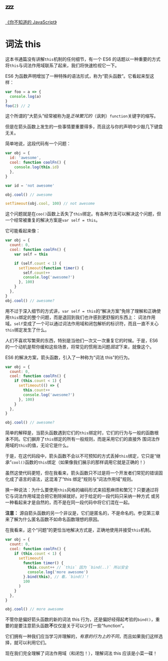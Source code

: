 # :zzz:

[《你不知道的 JavaScript》](https://github.com/ZXheart/You-Dont-Know-JS/blob/1ed-zh-CN/scope%20%26%20closures/apC.md)

# 词法 this

这本书通篇没有讲解`this`机制的任何细节，有一个 ES6 的话题以一种重要的方式将`this`与词法作用域联系了起来，我们将快速检视它一下。

ES6 为函数声明增加了一种特殊的语法形式，称为“箭头函数”。它看起来型这样：

```javascript
var foo = a => {
  console.log(a)
}
foo(2) // 2
```

这个所谓的“大箭头”经常被称为是*乏味繁冗的*（讽刺）`function`关键字的缩写。

但是在箭头函数上发生的一些事情要重要得多，而且这与你的声明中少敲几下键盘无关。

简单地说，这段代码有一个问题：

```javascript
var obj = {
  id: 'awesome',
  cool: function coolFn() {
    console.log(this.id)
  },
}

var id = 'not awesome'

obj.cool() // awesome

setTimeout(obj.cool, 100) // not awesome
```

这个问题就是在`coo()`函数上丢失了`this`绑定。有各种方法可以解决这个问题，但一个经常被重复的解决方案是`var self = this`。

它可能看起来像：

```javascript
var obj = {
  count: 0,
  cool: function coolFn() {
    var self = this

    if (self.count < 1) {
      setTimeout(function timer() {
        self.count++
        console.log('awesome?')
      }, 100)
    }
  },
}
obj.cool() // awesome?
```

用不过于深入细节的方式讲，`var self = this`的“解决方案”免除了理解和正确使用`this`绑定的整个问题，而是退回到我们也许感到更舒服的东西上：
词法作用域。`self`变成了一个可以通过词法作用域和闭包解析的标识符，而且一直不关心`this`绑定发生了什么。

人们不喜欢写繁荣的东西，特别是当他们一次又一次重复它的时候。于是，ES6 的一个动机是帮你缓和这些场景，将常见的惯用法问题*固定*下来，就像这个。

ES6 的解决方案，箭头函数，引入了一种称为“词法 this”的行为。

```javascript
var obj = {
  count: 0,
  cool: function coolFn() {
    if (this.count < 1) {
      setTimeout(() => {
        this.count++
        console.log('awesome?')
      }, 100)
    }
  },
}

obj.cool() // awesome?
```

简单的解释是，当箭头函数遇到它们的`this`绑定时，它们的行为与一般的函数根本不同。它们摒弃了`this`绑定的所有一般规则，而是采用它们的直接外
围词法作用域的`this`的值，无论它是什么。

于是，在这代码段中，箭头函数不会以不可预知的方式丢掉`this`绑定，它只是“继承”`cool()`函数的`this`绑定（如果像我们展示的那样调用它就是正确的！）

虽然这使代码更短，但在我看来，箭头函数只不过是将一个开发者们常犯的错误固化成了语言的语法，这混淆了“this 绑定”规则与“词法作用域”规则。

换一种说法：为什么要使用`this`风格的编码形式来招惹麻烦和繁冗？只要通过将它与词法作用域混合把它剔除掉就好。对于给定的一段代码只采纳一种方式
或另一种看起来才是自然的，而不是在同一段代码中将它们混在一起。

**注意：** 源自箭头函数的另一个非议是，它们是匿名的，不是命名的。参见第三章来了解为什么匿名函数不如命名函数理想的原因。

在我看来，这个“问题”的更恰当地解决方式是，正确地使用并接受`this`机制。

```javascript
var obj = {
  count: 0,
  cool: function coolFn() {
    if (this.count < 1) {
      setTimeout(
        function timer() {
          this.count++ // `this` 因为 `bind(..)` 所以安全
          console.log('more awesome')
        }.bind(this), // 看，`bind()`!
        100
      )
    }
  },
}

obj.cool() // more awesome
```

不管你是偏好箭头函数的新的词法 this 行为，还是偏好经得起考验的`bind()`，重要的是要注意箭头函数**不**仅仅是关于可以少打一些“function”。

它们拥有一种我们应当学习并理解的，_有意的行为上的不同_，而且如果我们这样选择，就可以利用它们。

现在我们完全理解了词法作用域（和闭包！），理解词法 this 应该是小菜一碟！
